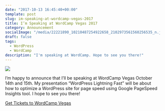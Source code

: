 ```yaml
---
date: "2017-10-13 16:45:40+00:00"
template: post
slug: im-speaking-at-wordcamp-vegas-2017
title: I’m Speaking at WordCamp Vegas 2017
category: Announcement
socialImage: "/media/22221890_10210487254922658_2102973561560256535_n.jpg"
draft: false
tags:
  - WordPress
  - WordCamp
description: "I'm speaking at WordCamp. Hope to see you there!"
---
```


![](/media/22221890_10210487254922658_2102973561560256535_n.jpg)

I’m happy to announce that I’ll be speaking at WordCamp Vegas October 14th and 15th. My presentation “WordPress Lightning Fast” will be about how to optimize a WordPress site for page speed using Google PageSpeed Insights tool. I hope to see you there!

[Get Tickets to WordCamp Vegas](https://2017.vegas.wordcamp.org/tickets/)
